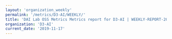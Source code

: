 ```yaml
---
layout: 'organization_weekly'
permalink: '/metrics/D3-AI/WEEKLY/'
title: 'DAI Lab OSS Metrics Metrics report for D3-AI | WEEKLY-REPORT-2019-11-17'
organization: 'D3-AI'
current_date: '2019-11-17'
---
```

